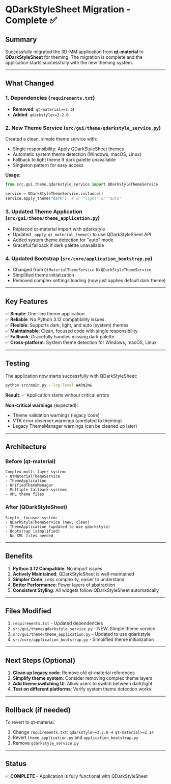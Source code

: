 # QDarkStyleSheet Migration - Complete ✅

## Summary
Successfully migrated the 3D-MM application from **qt-material** to **QDarkStyleSheet** for theming. The migration is complete and the application starts successfully with the new theming system.

---

## What Changed

### 1. **Dependencies** (`requirements.txt`)
- **Removed**: `qt-material>=2.14`
- **Added**: `qdarkstyle>=3.2.0`

### 2. **New Theme Service** (`src/gui/theme/qdarkstyle_service.py`)
Created a clean, simple theme service with:
- Single responsibility: Apply QDarkStyleSheet themes
- Automatic system theme detection (Windows, macOS, Linux)
- Fallback to light theme if dark palette unavailable
- Singleton pattern for easy access

**Usage:**
```python
from src.gui.theme.qdarkstyle_service import QDarkStyleThemeService

service = QDarkStyleThemeService.instance()
service.apply_theme("dark")  # or "light" or "auto"
```

### 3. **Updated Theme Application** (`src/gui/theme/theme_application.py`)
- Replaced qt-material import with qdarkstyle
- Updated `_apply_qt_material_theme()` to use QDarkStyleSheet API
- Added system theme detection for "auto" mode
- Graceful fallback if dark palette unavailable

### 4. **Updated Bootstrap** (`src/core/application_bootstrap.py`)
- Changed from `QtMaterialThemeService` to `QDarkStyleThemeService`
- Simplified theme initialization
- Removed complex settings loading (now just applies default dark theme)

---

## Key Features

✅ **Simple**: One-line theme application  
✅ **Reliable**: No Python 3.12 compatibility issues  
✅ **Flexible**: Supports dark, light, and auto (system) themes  
✅ **Maintainable**: Clean, focused code with single responsibility  
✅ **Fallback**: Gracefully handles missing dark palette  
✅ **Cross-platform**: System theme detection for Windows, macOS, Linux  

---

## Testing

The application now starts successfully with QDarkStyleSheet:
```bash
python src/main.py --log-level WARNING
```

**Result**: ✅ Application starts without critical errors

**Non-critical warnings** (expected):
- Theme validation warnings (legacy code)
- VTK error observer warnings (unrelated to theming)
- Legacy ThemeManager warnings (can be cleaned up later)

---

## Architecture

### Before (qt-material)
```
Complex multi-layer system:
- QtMaterialThemeService
- ThemeApplication
- UnifiedThemeManager
- Multiple fallback systems
- XML theme files
```

### After (QDarkStyleSheet)
```
Simple, focused system:
- QDarkStyleThemeService (new, clean)
- ThemeApplication (updated to use qdarkstyle)
- Bootstrap (simplified)
- No XML files needed
```

---

## Benefits

1. **Python 3.12 Compatible**: No import issues
2. **Actively Maintained**: QDarkStyleSheet is well-maintained
3. **Simpler Code**: Less complexity, easier to understand
4. **Better Performance**: Fewer layers of abstraction
5. **Consistent Styling**: All widgets follow QDarkStyleSheet automatically

---

## Files Modified

1. `requirements.txt` - Updated dependencies
2. `src/gui/theme/qdarkstyle_service.py` - NEW: Simple theme service
3. `src/gui/theme/theme_application.py` - Updated to use qdarkstyle
4. `src/core/application_bootstrap.py` - Simplified theme initialization

---

## Next Steps (Optional)

1. **Clean up legacy code**: Remove old qt-material references
2. **Simplify theme system**: Consider removing complex theme layers
3. **Add theme switching UI**: Allow users to switch between dark/light
4. **Test on different platforms**: Verify system theme detection works

---

## Rollback (if needed)

To revert to qt-material:
1. Change `requirements.txt`: `qdarkstyle>=3.2.0` → `qt-material>=2.14`
2. Revert `theme_application.py` and `application_bootstrap.py`
3. Remove `qdarkstyle_service.py`

---

## Status

✅ **COMPLETE** - Application is fully functional with QDarkStyleSheet

